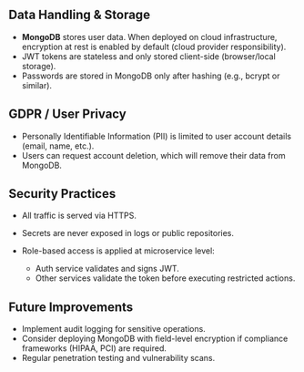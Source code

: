## Data Handling & Storage

* **MongoDB** stores user data. When deployed on cloud infrastructure, encryption at rest is enabled by default (cloud provider responsibility).
* JWT tokens are stateless and only stored client-side (browser/local storage).
* Passwords are stored in MongoDB only after hashing (e.g., bcrypt or similar).

## GDPR / User Privacy

* Personally Identifiable Information (PII) is limited to user account details (email, name, etc.).
* Users can request account deletion, which will remove their data from MongoDB.

## Security Practices

* All traffic is served via HTTPS.
* Secrets are never exposed in logs or public repositories.
* Role-based access is applied at microservice level:

  * Auth service validates and signs JWT.
  * Other services validate the token before executing restricted actions.

## Future Improvements

* Implement audit logging for sensitive operations.
* Consider deploying MongoDB with field-level encryption if compliance frameworks (HIPAA, PCI) are required.
* Regular penetration testing and vulnerability scans.
